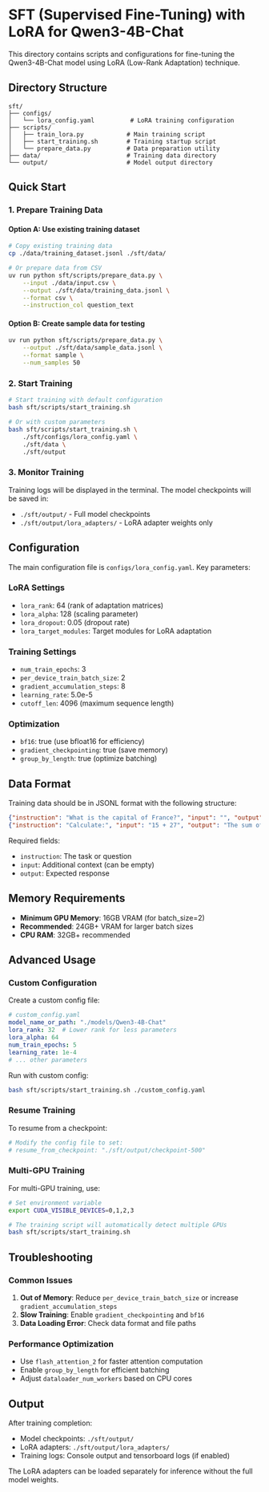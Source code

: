 # SFT (Supervised Fine-Tuning) with LoRA for Qwen3-4B-Chat

This directory contains scripts and configurations for fine-tuning the Qwen3-4B-Chat model using LoRA (Low-Rank Adaptation) technique.

## Directory Structure

```
sft/
├── configs/
│   └── lora_config.yaml          # LoRA training configuration
├── scripts/
│   ├── train_lora.py            # Main training script
│   ├── start_training.sh        # Training startup script
│   └── prepare_data.py          # Data preparation utility
├── data/                        # Training data directory
└── output/                      # Model output directory
```

## Quick Start

### 1. Prepare Training Data

#### Option A: Use existing training dataset
```bash
# Copy existing training data
cp ./data/training_dataset.jsonl ./sft/data/

# Or prepare data from CSV
uv run python sft/scripts/prepare_data.py \
    --input ./data/input.csv \
    --output ./sft/data/training_data.jsonl \
    --format csv \
    --instruction_col question_text
```

#### Option B: Create sample data for testing
```bash
uv run python sft/scripts/prepare_data.py \
    --output ./sft/data/sample_data.jsonl \
    --format sample \
    --num_samples 50
```

### 2. Start Training

```bash
# Start training with default configuration
bash sft/scripts/start_training.sh

# Or with custom parameters
bash sft/scripts/start_training.sh \
    ./sft/configs/lora_config.yaml \
    ./sft/data \
    ./sft/output
```

### 3. Monitor Training

Training logs will be displayed in the terminal. The model checkpoints will be saved in:
- `./sft/output/` - Full model checkpoints
- `./sft/output/lora_adapters/` - LoRA adapter weights only

## Configuration

The main configuration file is `configs/lora_config.yaml`. Key parameters:

### LoRA Settings
- `lora_rank`: 64 (rank of adaptation matrices)
- `lora_alpha`: 128 (scaling parameter)
- `lora_dropout`: 0.05 (dropout rate)
- `lora_target_modules`: Target modules for LoRA adaptation

### Training Settings
- `num_train_epochs`: 3
- `per_device_train_batch_size`: 2
- `gradient_accumulation_steps`: 8
- `learning_rate`: 5.0e-5
- `cutoff_len`: 4096 (maximum sequence length)

### Optimization
- `bf16`: true (use bfloat16 for efficiency)
- `gradient_checkpointing`: true (save memory)
- `group_by_length`: true (optimize batching)

## Data Format

Training data should be in JSONL format with the following structure:

```json
{"instruction": "What is the capital of France?", "input": "", "output": "The capital of France is Paris."}
{"instruction": "Calculate:", "input": "15 + 27", "output": "The sum of 15 and 27 is 42."}
```

Required fields:
- `instruction`: The task or question
- `input`: Additional context (can be empty)
- `output`: Expected response

## Memory Requirements

- **Minimum GPU Memory**: 16GB VRAM (for batch_size=2)
- **Recommended**: 24GB+ VRAM for larger batch sizes
- **CPU RAM**: 32GB+ recommended

## Advanced Usage

### Custom Configuration

Create a custom config file:

```yaml
# custom_config.yaml
model_name_or_path: "./models/Qwen3-4B-Chat"
lora_rank: 32  # Lower rank for less parameters
lora_alpha: 64
num_train_epochs: 5
learning_rate: 1e-4
# ... other parameters
```

Run with custom config:
```bash
bash sft/scripts/start_training.sh ./custom_config.yaml
```

### Resume Training

To resume from a checkpoint:

```bash
# Modify the config file to set:
# resume_from_checkpoint: "./sft/output/checkpoint-500"
```

### Multi-GPU Training

For multi-GPU training, use:

```bash
# Set environment variable
export CUDA_VISIBLE_DEVICES=0,1,2,3

# The training script will automatically detect multiple GPUs
bash sft/scripts/start_training.sh
```

## Troubleshooting

### Common Issues

1. **Out of Memory**: Reduce `per_device_train_batch_size` or increase `gradient_accumulation_steps`
2. **Slow Training**: Enable `gradient_checkpointing` and `bf16`
3. **Data Loading Error**: Check data format and file paths

### Performance Optimization

- Use `flash_attention_2` for faster attention computation
- Enable `group_by_length` for efficient batching
- Adjust `dataloader_num_workers` based on CPU cores

## Output

After training completion:
- Model checkpoints: `./sft/output/`
- LoRA adapters: `./sft/output/lora_adapters/`
- Training logs: Console output and tensorboard logs (if enabled)

The LoRA adapters can be loaded separately for inference without the full model weights.